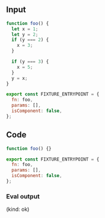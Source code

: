 
## Input

```javascript
function foo() {
  let x = 1;
  let y = 2;
  if (y === 2) {
    x = 3;
  }

  if (y === 3) {
    x = 5;
  }
  y = x;
}

export const FIXTURE_ENTRYPOINT = {
  fn: foo,
  params: [],
  isComponent: false,
};

```

## Code

```javascript
function foo() {}

export const FIXTURE_ENTRYPOINT = {
  fn: foo,
  params: [],
  isComponent: false,
};

```
      
### Eval output
(kind: ok) 